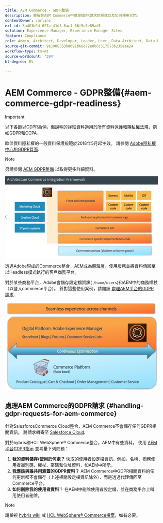 ```yaml
---
title: AEM Commerce - GDPR整備
description: 瞭解在AEM Commerce中處理GDPR請求的程式以及如何使用它們。
contentOwner: carlino
exl-id: 3a483b9d-627a-41d3-8ac1-66f9c5e89ad5
solution: Experience Manager, Experience Manager Sites
feature: Compliance
role: Admin, Architect, Developer, Leader, User, Data Architect, Data Engineer
source-git-commit: 9a3008553b8091b66c72e0b6c317573b235eee24
workflow-type: tm+mt
source-wordcount: '304'
ht-degree: 0%

---
```


# AEM Commerce - GDPR整備{#aem-commerce-gdpr-readiness}

>[!IMPORTANT]
>
>以下各節以GDPR為例，但說明的詳細資料適用於所有資料保護和隱私權法規，例如GDPR和CCPA。

歐盟資料隱私權的一般資料保護規範於2018年5月起生效。 請參閱 [Adobe隱私權中心的GDPR頁面](https://business.adobe.com/privacy/general-data-protection-regulation.html).

>[!NOTE]
>
>另請參閱 [AEM GDPR整備](/help/managing/data-protection-and-privacy.md) 以取得更多詳細資料。

![screen_shot_2018-03-22at111606](assets/screen_shot_2018-03-22at111606.jpg)

透過Adobe現成的Commerce整合，AEM成為體驗層，使用服務並將資料傳回至以Headless模式執行的客戶商務平台。

對於某些商務平台，Adobe會儲存設定檔資訊( `/home/users`)和AEM中的商務權杖（以登入commerce平台）。 針對這些使用案例，請閱讀 [處理AEM平台的GDPR請求](/help/sites-administering/handling-gdpr-requests-for-aem-platform.md).

![screen_shot_2018-03-22at111621](assets/screen_shot_2018-03-22at111621.jpg)

## 處理AEM Commerce的GDPR請求 {#handling-gdpr-requests-for-aem-commerce}

針對SalesforceCommerce Cloud整合，AEM Commerce不會儲存任何GDPR相關資訊。 將請求轉寄至 [Salesforce Cloud](https://documentation.b2c.commercecloud.salesforce.com/DOC1/index.jsp).

對於hybris和HCL WebSphere® Commerce整合，AEM中有些資料。 使用 [AEM平台GDPR指示](/help/sites-administering/handling-gdpr-requests-for-aem-platform.md) 並考量下列問題：

1. **我的資料儲存/使用於何處？** 快取的使用者設定檔資訊，例如，名稱、商務使用者識別碼、權杖、密碼和位址資料，如AEM中所示。
1. **我應該與誰共用涵蓋的GDPR資料？** AEM Commerce中GDPR相關資料的任何更新都不會儲存（上述相關設定檔資訊除外），而是透過代理傳回至Commerce平台。
1. **如何刪除我的使用者資料**？ 在AEM中刪除使用者設定檔，並在商務平台上叫用使用者刪除。

>[!NOTE]
>
>請檢視 [hybris wiki](https://wiki.hybris.com/) 或 [HCL WebSphere® Commerce檔案](https://help.hcltechsw.com/commerce/index.html)，如有必要。
